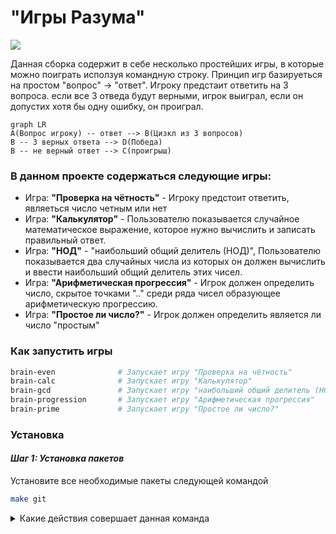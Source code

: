 # "Игры Разума"

<a href="https://codeclimate.com/github/eleron96/python-project-lvl1/maintainability">
<img src="https://api.codeclimate.com/v1/badges/5e6dcb0d593e47798c11/maintainability" /></a>

Данная сборка содержит в себе несколько простейших игры, в которые можно поиграть исползуя командную строку.
Принцип игр базируеться на простом "вопрос" -> "ответ".
Игроку предстаит ответить на 3 вопроса. если все 3 отведа будут верными, игрок выиграл, 
если он допустих хотя бы одну ошибку, он проиграл.

```mermaid  
graph LR  
A(Вопрос игроку) -- ответ --> B(Цизкл из 3 вопросов) 
B -- 3 верных ответа --> D(Победа) 
B -- не верный ответ --> C(проигрыш)
```  

### В данном проекте содержаться следующие игры:

* Игра: **"Проверка на чётность"** - Игроку предстоит ответить, являеться число четным или нет
* Игра: **"Калькулятор"** - Пользователю показывается случайное математическое выражение, 
которое нужно вычислить и записать правильный ответ.
* Игра: **"НОД"** - "наибольший общий делитель (НОД)",  Пользователю показывается два случайных числа из которых
он должен вычислить и ввести наибольший общий делитель этих чисел.
* Игра: **"Арифметическая прогрессия"** - Игрок должен определить число, скрытое точками ".."
среди ряда чисел образующее арифметическую прогрессию.
* Игра: **"Простое ли число?"** - Игрок должен определить является ли число "простым"

### Как запустить игры

```sh
brain-even              # Запускает игру "Проверка на чётность"
brain-calc              # Запускает игру "Калькулятор"
brain-gcd               # Запускает игру "наибольший общий делитель (НОД)"
brain-progression       # Запускает игру "Арифметическая прогрессия"
brain-prime             # Запускает игру "Простое ли число?"
```
### Установка
#### *Шаг 1: Установка пакетов*

Установите все необходимые пакеты следующей командой
```sh
make git
```
<details>
<summary>Какие действия совершает данная команда</summary>

```sh
	poetry install
	poetry version patch
	poetry build
	python3 -m pip install --user dist/*.whl
	poetry publish --dry-run --username ' ' --password ' '
```

